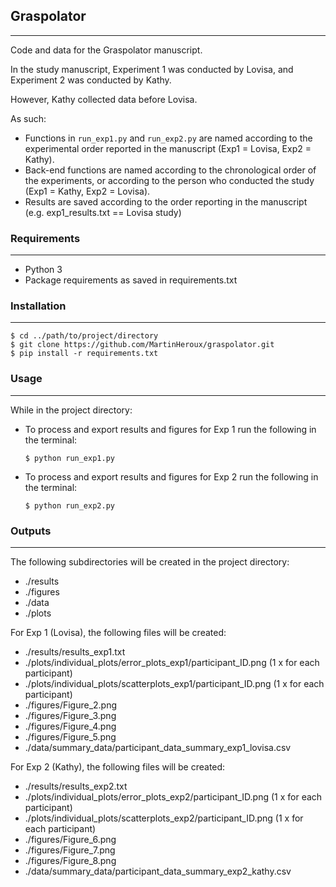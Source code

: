 ## Graspolator 
***
Code and data for the Graspolator manuscript.

In the study manuscript, Experiment 1 was conducted by Lovisa, and Experiment 2 was conducted by Kathy.

However, Kathy collected data before Lovisa. 

As such:
- Functions in ```run_exp1.py``` and ```run_exp2.py``` are named according to the experimental order reported in the manuscript (Exp1 = Lovisa, Exp2 = Kathy).
- Back-end functions are named according to the chronological order of the experiments, or according to the person who conducted the study (Exp1 = Kathy, Exp2 = Lovisa).
- Results are saved according to the order reporting in the manuscript (e.g. exp1_results.txt == Lovisa study)

### Requirements
***
- Python 3
- Package requirements as saved in requirements.txt

### Installation
***
```
$ cd ../path/to/project/directory
$ git clone https://github.com/MartinHeroux/graspolator.git
$ pip install -r requirements.txt
```

### Usage
***
While in the project directory:
- To process and export results and figures for Exp 1 run the following in the terminal:

    ```$ python run_exp1.py```
- To process and export results and figures for Exp 2 run the following in the terminal:

    ```$ python run_exp2.py```


### Outputs
***
The following subdirectories will be created in the project directory:
- ./results
- ./figures
- ./data
- ./plots

For Exp 1 (Lovisa), the following files will be created:
- ./results/results_exp1.txt
- ./plots/individual_plots/error_plots_exp1/participant_ID.png (1 x  for each participant)
- ./plots/individual_plots/scatterplots_exp1/participant_ID.png (1 x  for each participant)
- ./figures/Figure_2.png
- ./figures/Figure_3.png
- ./figures/Figure_4.png
- ./figures/Figure_5.png
- ./data/summary_data/participant_data_summary_exp1_lovisa.csv

For Exp 2 (Kathy), the following files will be created:
- ./results/results_exp2.txt
- ./plots/individual_plots/error_plots_exp2/participant_ID.png (1 x  for each participant)
- ./plots/individual_plots/scatterplots_exp2/participant_ID.png (1 x  for each participant)
- ./figures/Figure_6.png
- ./figures/Figure_7.png
- ./figures/Figure_8.png
- ./data/summary_data/participant_data_summary_exp2_kathy.csv
